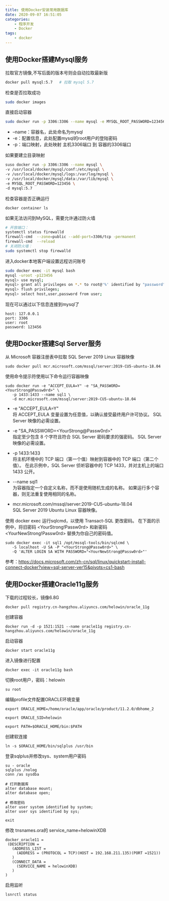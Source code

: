 ```yaml
---
title: 使用Docker安装常用数据库
date: 2020-09-07 16:51:05
categories: 
    - 程序开发
    - Docker
tags:
    - docker
---
```

## 使用Docker搭建Mysql服务

拉取官方镜像,不写后面的版本号则会自动拉取最新版
```bash
docker pull mysql:5.7   # 拉取 mysql 5.7
```

<!-- more -->

检查是否拉取成功
```bash
sudo docker images
```

直接启动容器
```bash
sudo docker run -p 3306:3306 --name mysql -e MYSQL_ROOT_PASSWORD=123456 -d mysql:5.7
```
* –name：容器名，此处命名为mysql
* -e：配置信息，此处配置mysql的root用户的登陆密码
* -p：端口映射，此处映射 主机3306端口 到 容器的3306端口

如果要建立目录映射
```bash
suso docker run -p 3306:3306 --name mysql \
-v /usr/local/docker/mysql/conf:/etc/mysql \
-v /usr/local/docker/mysql/logs:/var/log/mysql \
-v /usr/local/docker/mysql/data:/var/lib/mysql \
-e MYSQL_ROOT_PASSWORD=123456 \
-d mysql:5.7
```

检查容器是否正确运行
```
docker container ls
```

如果无法访问到MySQL，需要允许通过防火墙
```bash
# 开放端口：
systemctl status firewalld
firewall-cmd  --zone=public --add-port=3306/tcp -permanent
firewall-cmd  --reload
# 关闭防火墙：
sudo systemctl stop firewalld
```

进入docker本地客户端设置远程访问账号
```bash
sudo docker exec -it mysql bash
mysql -uroot -p123456
mysql> use mysql;
mysql> grant all privileges on *.* to root@'%' identified by "password";
mysql> flush privileges;
mysql> select host,user,password from user;
```

现在可以通过以下信息连接到mysql了
```
host: 127.0.0.1
port: 3306
user: root
password: 123456
```

## 使用Docker搭建Sql Server服务

从 Microsoft 容器注册表中拉取 SQL Server 2019 Linux 容器映像
```
sudo docker pull mcr.microsoft.com/mssql/server:2019-CU5-ubuntu-18.04
```

使用命令提示符使用以下命令运行容器映像
```
sudo docker run -e "ACCEPT_EULA=Y" -e "SA_PASSWORD=<YourStrong@Passw0rd>" \
   -p 1433:1433 --name sql1 \
   -d mcr.microsoft.com/mssql/server:2019-CU5-ubuntu-18.04
```
* -e "ACCEPT_EULA=Y"    
  将 ACCEPT_EULA 变量设置为任意值，以确认接受最终用户许可协议。 SQL Server 映像的必需设置。

* -e "SA_PASSWORD=<YourStrong@Passw0rd\>"    
  指定至少包含 8 个字符且符合 SQL Server 密码要求的强密码。 SQL Server 映像的必需设置。

* -p 1433:1433    
  将主机环境中的 TCP 端口（第一个值）映射到容器中的 TCP 端口（第二个值）。 在此示例中，SQL Server 侦听容器中的 TCP 1433，并对主机上的端口 1433 公开。

* --name sql1    
  为容器指定一个自定义名称，而不是使用随机生成的名称。 如果运行多个容器，则无法重复使用相同的名称。

* mcr.microsoft.com/mssql/server:2019-CU5-ubuntu-18.04    
  SQL Server 2019 Ubuntu Linux 容器映像。

使用 docker exec 运行sqlcmd，以使用 Transact-SQL 更改密码。 在下面的示例中，将旧密码 <YourStrong!Passw0rd> 和新密码 <YourNewStrong!Passw0rd> 替换为你自己的密码值。
```
sudo docker exec -it sql1 /opt/mssql-tools/bin/sqlcmd \
   -S localhost -U SA -P "<YourStrong@Passw0rd>" \
   -Q 'ALTER LOGIN SA WITH PASSWORD="<YourNewStrong@Passw0rd>"'
```

参考：https://docs.microsoft.com/zh-cn/sql/linux/quickstart-install-connect-docker?view=sql-server-ver15&pivots=cs1-bash

## 使用Docker搭建Oracle11g服务

下载的过程较长，镜像6.8G
```
docker pull registry.cn-hangzhou.aliyuncs.com/helowin/oracle_11g
```

创建容器
```
docker run -d -p 1521:1521 --name oracle11g registry.cn-hangzhou.aliyuncs.com/helowin/oracle_11g
```

启动容器
```
docker start oracle11g
```

进入镜像进行配置
```
docker exec -it oracle11g bash
```

切换root用户，密码：helowin
```
su root
```

编辑profile文件配置ORACLE环境变量
```
export ORACLE_HOME=/home/oracle/app/oracle/product/11.2.0/dbhome_2
 
export ORACLE_SID=helowin
 
export PATH=$ORACLE_HOME/bin:$PATH
```

创建软连接
```
ln -s $ORACLE_HOME/bin/sqlplus /usr/bin
```

登录sqlplus并修改sys、system用户密码
```
su - oracle
sqlplus /nolog
conn /as sysdba

# 打开数据库
alter database mount;
alter database open;

# 修改密码
alter user system identified by system;
alter user sys identified by sys;

exit
```

修改 tnsnames.ora的 service_name=helowinXDB
```
docker_oracle11 =
 (DESCRIPTION =
   (ADDRESS_LIST =
     (ADDRESS = (PROTOCOL = TCP)(HOST = 192.168.211.135)(PORT =1521))
   )
   (CONNECT_DATA =
     (SERVICE_NAME = helowinXDB)
   )
)
```

启用监听
```
lsnrctl status
```